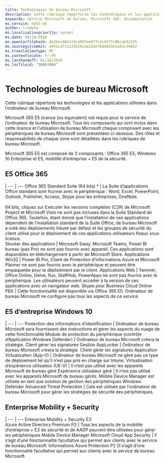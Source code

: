 ```yaml
---
title: Technologies de bureau Microsoft
description: Cette rubrique répertorie les technologies et les applications utilisées dans l’ordinateur de bureau Microsoft.
keywords: Service Microsoft de bureau, Microsoft 365, documentation
ms.service: m365-md
author: trudyha
ms.localizationpriority: normal
ms.date: 09/24/2018
ms.openlocfilehash: 4b26ec88e1f4ca95fee6f7c4c927fc06cab32135
ms.sourcegitcommit: e491c4713115610cbe13d2fbd0d65e1a41c34d62
ms.translationtype: MT
ms.contentlocale: fr-FR
ms.lasthandoff: 01/16/2019
ms.locfileid: "26867044"
---
```

# <a name="microsoft-managed-desktop-technologies"></a>Technologies de bureau Microsoft

Cette rubrique répertorie les technologies et les applications utilisées dans l’ordinateur de bureau Microsoft.

<!-- Microsoft 365 E5; Device as a Service -->
<!-- in O365 table, standard suite, removed this sentence "Please see the Installation of Project/Visio 64bit Click to Run Addendum for important deployment instructions. -->

Microsoft 365 E5 licence (ou équivalent) est requis pour le service de l’ordinateur de bureau Microsoft. Tous les composants qui sont inclus dans cette licence et l’utilisation de bureau Microsoft chaque composant avec les périphériques de bureau Microsoft sont présentées ci-dessous.  Des rôles et responsabilités de chaque zone sont détaillées dans les rubriques de bureau Microsoft. 

Microsoft 365 E5 est composé de 3 composants : Office 365 E5, Windows 10 Enterprise et E5, mobilité d’entreprise + E5 de la sécurité.  

## <a name="office-365-e5"></a>E5 Office 365
 |
 --- | ---
Office 365 Standard Suite (64 bits) * | La Suite d’applications Office standard sont fournie avec le périphérique : Word, Excel, PowerPoint, Outlook, Publisher, Access, Skype pour les entreprises, OneNote.<br><br>64 bits, cliquez sur Exécuter les versions complètes (C2R) de Microsoft Project et Microsoft Visio ne sont pas incluses dans la Suite Standard de Office 365.  Toutefois, étant donné que l’installation de ces applications dépendent de l’installation standard de la Suite Office, de bureau Microsoft a créé des déploiements Intune par défaut et les groupes de sécurité du client utilisé pour le déploiement de ces applications utilisateurs finaux sous licence.  
Stocker des applications |    Microsoft Sway, Microsoft Teams, Power BI bureau (pas Pro) ne sont pas fournis avec appareil. Ces applications sont disponibles en téléchargement à partir de Microsoft Store.
Applications Win32 |    Power BI Pro, Client de Protection d’informations Azure et Microsoft Planner ne sont pas fournis avec le périphérique et peuvent être empaquetée pour le déploiement par le client. 
Applications Web |  Yammer, Office Online, Delve, flux, StaffHub, PowerApps ne sont pas fournis avec le périphérique. Les utilisateurs peuvent accéder à la version de ces applications avec un navigateur web.
Skype pour Business Cloud Online PBX | Cette fonctionnalité est disponible via Office 365 E5. Ordinateur de bureau Microsoft ne configure pas tous les aspects de ce service

## <a name="windows-10-enterprise-e5"></a>E5 d’entreprise Windows 10

 |
 --- | ---
Protection des informations d’identification |  Ordinateur de bureau Microsoft sera fournissent des instructions et gérer les aspects du nuage de cette fonctionnalité
Module de protection du périphérique (contrôle d’Application Windows Defender) | Ordinateur de bureau Microsoft créera la stratégie. Client gérer les signatures
Gestion AppLocker |  Ordinateur de bureau Microsoft créera la stratégie. Client gérer les signatures
Application Virtualization (App-V) |    Ordinateur de bureau Microsoft ne gère pas ce type de déploiement tel qu’il n’est pas pris en charge sur Intune.
Virtualisation d’expérience utilisateur (UE-V) | Il n’est pas utilisé avec les appareils Microsoft de bureau géré
Expérience utilisateur géré  | Il n’est pas utilisé avec les appareils Microsoft de bureau gérés. Mobile Device Manager est utilisée en tant que solution de gestion des périphériques
Windows Defender Advanced Threat Protection |   Cela est utilisée par l’ordinateur de bureau Microsoft pour gérer les stratégies de sécurité des périphériques. 

## <a name="enterprise-mobility--security"></a>Enterprise Mobility + Security 

 |
 --- | ---
Enterprise Mobility + Security E3<br>Azure Active Directory Premium P2 |    Tous les aspects de la mobilité d’entreprise + E3 de sécurité et de AADP peuvent être utilisées pour gérer les périphériques Mobile Device Manager
Microsoft Cloud App Security |  Il s’agit d’une fonctionnalité facultative qui permet aux clients avec le service de bureau Microsoft.
Informations Azure Protection P2  |Il s’agit d’une fonctionnalité facultative qui permet aux clients avec le service de bureau Microsoft.
